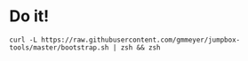 # Do it!

```
curl -L https://raw.githubusercontent.com/gmmeyer/jumpbox-tools/master/bootstrap.sh | zsh && zsh
```
